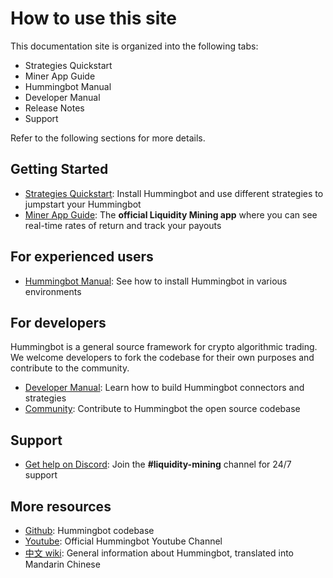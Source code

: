 # How to use this site

This documentation site is organized into the following tabs:
- Strategies Quickstart
- Miner App Guide
- Hummingbot Manual
- Developer Manual
- Release Notes
- Support

Refer to the following sections for more details.

## Getting Started
* [Strategies Quickstart](/quickstart): Install Hummingbot and use different strategies to jumpstart your Hummingbot
* [Miner App Guide](/liquidity-mining): The **official Liquidity Mining app** where you can see real-time rates of return and track your payouts

## For experienced users
* [Hummingbot Manual](/installation): See how to install Hummingbot in various environments

## For developers

Hummingbot is a general source framework for crypto algorithmic trading. We welcome developers to fork the codebase for their own purposes and contribute to the community.

* [Developer Manual](/developers): Learn how to build Hummingbot connectors and strategies
* [Community](/community): Contribute to Hummingbot the open source codebase

## Support
- [Get help on Discord](https://discord.hummingbot.io): Join the **#liquidity-mining** channel for 24/7 support

## More resources
* [Github](https://github.com/coinalpha/hummingbot): Hummingbot codebase
* [Youtube](https://www.youtube.com/channel/UCxzzdEnDRbylLMWmaMjywOA): Official Hummingbot Youtube Channel
* [中文 wiki](https://github.com/coinalpha/hummingbot_chinese): General information about Hummingbot, translated into Mandarin Chinese

